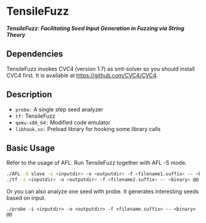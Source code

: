 # TensileFuzz

***TensileFuzz: Facilitating Seed Input Generation in Fuzzing via String Theory***

## Dependencies

TensileFuzz invokes CVC4 (version 1.7) as smt-solver so you should install CVC4 first. It is available at https://github.com/CVC4/CVC4. 

## Description

* `probe:`  A single step seed analyzer
* `tf:` TensileFuzz 
* `qemu-x86_64:` Modified code emulator
* `libhook.so:` Preload library for hooking some library calls

## Basic Usage

Refer to the usage of AFL. Run TensileFuzz together with AFL -S mode.

```bash
./AFL -S slave -i <inputdir> -o <outputdir> -f <filename1.suffix> -- <binary> @@
./tf -i <inputdir> -o <outputdir> -f <filename2.suffix> -- <binary> @@
```

Or you can also analyze one seed with probe. It generates interesting seeds based on input.

```
./probe -i <inputdir> -o <outputdir> -f <filename.suffix> -- <binary> @@
```